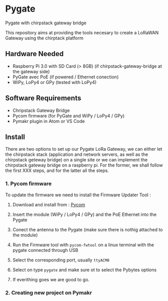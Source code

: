 # Pygate
Pygate with chirpstack gateway bridge

This repository aims at providing the tools necesary to create a LoRaWAN Gateway using the chirptack platform

## Hardware Needed

* Raspberry Pi 3.0 with SD Card (> 8GB) (if chirpstack-gateway-bridge at the gateway side)
* PyGate avec PoE (if powered / Ethernet conection)
* WiPy, LoPy4 or GPy (tested with LoPy4)

## Software Requirements

* Chripstack Gateway Bridge
* Pycom firmware (for PyGate and WiPy / LoPy4 / GPy)
* Pymakr plugin in Atom or VS Code 

## Install

There are two options to set up our Pygate LoRa Gateway, we can either let the chirpstack stack (application and network servers, as well as the chirpstack geteway bridge) on a single site or we can implement the chirpstack gateway bridge on a raspberry pi. 
For the former, we shall follow the first XXX steps, and for the latter all the steps.

### 1. Pycom firmware

To update the firmware we need to install the Firmware Updater Tool : 

1. Download and install from : [Pycom](https://software.pycom.io/downloads/linux-1.16.5.html) 

2. Insert the module (WiPy / LoPy4 / GPy) and the PoE Ethernet into the Pygate

2. Conect the antenna to the Pygate (make sure there is nothig attached to the module)

3. Run the Firmware tool with ` pycom-fwtool ` on a linux terminal with the pygate connected through USB 

4. Select the corresponding port, usually ` ttyACM0 `

5. Select on type ` pygate ` and make sure ot to select the Pybytes options

6. If everithing goes we are good to go.

### 2. Creating new project on Pymakr



